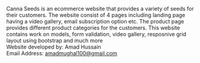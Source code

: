 Canna Seeds is an ecommerce website that provides a variety of seeds for their customers. The website consist of 4 pages including landing page having a video gallery, email subscription option etc. The product page provides different product categories for the customers. This website contains work on models, form validation, video gallery, resposnive grid layout using bootstrap and much more<br>
Website developed by: Amad Hussain<br>
Email Address: amadmughal100@gmail.com
